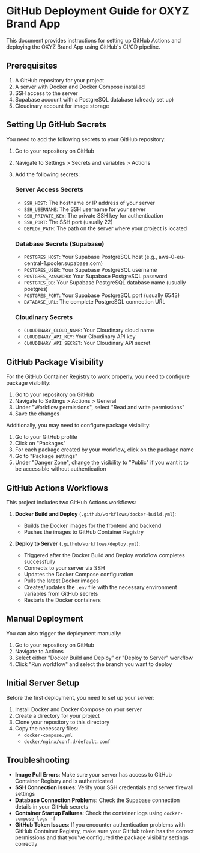 # GitHub Deployment Guide for OXYZ Brand App

This document provides instructions for setting up GitHub Actions and deploying the OXYZ Brand App using GitHub's CI/CD pipeline.

## Prerequisites

1. A GitHub repository for your project
2. A server with Docker and Docker Compose installed
3. SSH access to the server
4. Supabase account with a PostgreSQL database (already set up)
5. Cloudinary account for image storage

## Setting Up GitHub Secrets

You need to add the following secrets to your GitHub repository:

1. Go to your repository on GitHub
2. Navigate to Settings > Secrets and variables > Actions
3. Add the following secrets:

   ### Server Access Secrets

   - `SSH_HOST`: The hostname or IP address of your server
   - `SSH_USERNAME`: The SSH username for your server
   - `SSH_PRIVATE_KEY`: The private SSH key for authentication
   - `SSH_PORT`: The SSH port (usually 22)
   - `DEPLOY_PATH`: The path on the server where your project is located

   ### Database Secrets (Supabase)

   - `POSTGRES_HOST`: Your Supabase PostgreSQL host (e.g., aws-0-eu-central-1.pooler.supabase.com)
   - `POSTGRES_USER`: Your Supabase PostgreSQL username
   - `POSTGRES_PASSWORD`: Your Supabase PostgreSQL password
   - `POSTGRES_DB`: Your Supabase PostgreSQL database name (usually postgres)
   - `POSTGRES_PORT`: Your Supabase PostgreSQL port (usually 6543)
   - `DATABASE_URL`: The complete PostgreSQL connection URL

   ### Cloudinary Secrets

   - `CLOUDINARY_CLOUD_NAME`: Your Cloudinary cloud name
   - `CLOUDINARY_API_KEY`: Your Cloudinary API key
   - `CLOUDINARY_API_SECRET`: Your Cloudinary API secret

## GitHub Package Visibility

For the GitHub Container Registry to work properly, you need to configure package visibility:

1. Go to your repository on GitHub
2. Navigate to Settings > Actions > General
3. Under "Workflow permissions", select "Read and write permissions"
4. Save the changes

Additionally, you may need to configure package visibility:

1. Go to your GitHub profile
2. Click on "Packages"
3. For each package created by your workflow, click on the package name
4. Go to "Package settings"
5. Under "Danger Zone", change the visibility to "Public" if you want it to be accessible without authentication

## GitHub Actions Workflows

This project includes two GitHub Actions workflows:

1. **Docker Build and Deploy** (`.github/workflows/docker-build.yml`):

   - Builds the Docker images for the frontend and backend
   - Pushes the images to GitHub Container Registry

2. **Deploy to Server** (`.github/workflows/deploy.yml`):
   - Triggered after the Docker Build and Deploy workflow completes successfully
   - Connects to your server via SSH
   - Updates the Docker Compose configuration
   - Pulls the latest Docker images
   - Creates/updates the `.env` file with the necessary environment variables from GitHub secrets
   - Restarts the Docker containers

## Manual Deployment

You can also trigger the deployment manually:

1. Go to your repository on GitHub
2. Navigate to Actions
3. Select either "Docker Build and Deploy" or "Deploy to Server" workflow
4. Click "Run workflow" and select the branch you want to deploy

## Initial Server Setup

Before the first deployment, you need to set up your server:

1. Install Docker and Docker Compose on your server
2. Create a directory for your project
3. Clone your repository to this directory
4. Copy the necessary files:
   - `docker-compose.yml`
   - `docker/nginx/conf.d/default.conf`

## Troubleshooting

- **Image Pull Errors**: Make sure your server has access to GitHub Container Registry and is authenticated
- **SSH Connection Issues**: Verify your SSH credentials and server firewall settings
- **Database Connection Problems**: Check the Supabase connection details in your GitHub secrets
- **Container Startup Failures**: Check the container logs using `docker-compose logs -f`
- **GitHub Token Issues**: If you encounter authentication problems with GitHub Container Registry, make sure your GitHub token has the correct permissions and that you've configured the package visibility settings correctly
